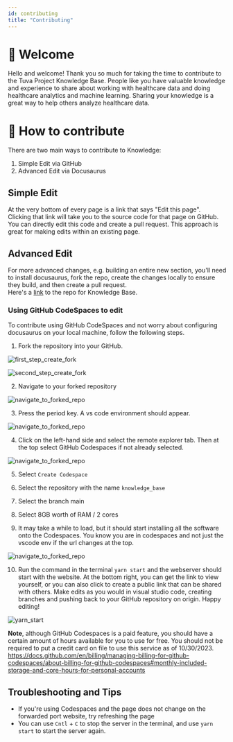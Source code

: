 ```yaml
---
id: contributing
title: "Contributing"
---
```


# 👋 Welcome

Hello and welcome! Thank you so much for taking the time to contribute to the Tuva Project Knowledge Base. 
People like you have valuable knowledge and experience to share about working with healthcare data and doing 
healthcare analytics and machine learning.  Sharing your knowledge is a great way to help others analyze 
healthcare data.

# 🤝 How to contribute

There are two main ways to contribute to Knowledge:

1. Simple Edit via GitHub
2. Advanced Edit via Docusaurus

## Simple Edit
At the very bottom of every page is a link that says "Edit this page".  
Clicking that link will take you to the source code for that page on GitHub. 
You can directly edit this code and create a pull request. 
This approach is great for making edits within an existing page.

## Advanced Edit
For more advanced changes, e.g. building an entire new section, you'll need to install docusaurus, 
fork the repo, create the changes locally to ensure they build, and then create a pull request.  
Here's a [link](https://github.com/tuva-health/knowledge_base) to the repo for Knowledge Base.

### Using GitHub CodeSpaces to edit
To contribute using GitHub CodeSpaces and not worry about configuring docusaurus on
your local machine, follow the following steps.

1. Fork the repository into your GitHub.

![first_step_create_fork](/img/contributing/create_fork.png)


![second_step_create_fork](/img/contributing/create_fork_2.png)

2. Navigate to your forked repository
   
![navigate_to_forked_repo](/img/contributing/go_to_your_fork.png)


3. Press the period key. A vs code environment should appear. 

![navigate_to_forked_repo](/img/contributing/vs_code_page.png)


4. Click on the left-hand side and select the remote explorer tab.
   Then at the top select GitHub Codespaces if not already selected. 

![navigate_to_forked_repo](/img/contributing/select_github_codespaces.png)


5. Select `Create Codespace`

6. Select the repository with the name `knowledge_base`
7. Select the branch main
8. Select 8GB worth of RAM / 2 cores
9. It may take a while to load, but it should start installing all the software onto the Codespaces. 
You know you are in codespaces and not just the vscode env if the url changes at the top.

![navigate_to_forked_repo](/img/contributing/installing_requirements_example.png)

10. Run the command in the terminal `yarn start` and the webserver should start with the website.
    At the bottom right, you can get the link to view yourself, or you can also click to create a public
    link that can be shared with others.
    Make edits as you would in visual studio code, creating branches
    and pushing back to your GitHub repository on origin. Happy editing!

![yarn_start](/img/contributing/yarn_start.png)

**Note**, although GitHub Codespaces is a paid feature, you should have a certain amount of hours available for you
to use for free.
You should not be required to put a credit card on file to use this service as of 10/30/2023.
https://docs.github.com/en/billing/managing-billing-for-github-codespaces/about-billing-for-github-codespaces#monthly-included-storage-and-core-hours-for-personal-accounts

## Troubleshooting and Tips

* If you're using Codespaces and the page does not change on the forwarded port website, try refreshing the page
* You can use `Cntl` + `C` to stop the server in the terminal, and use `yarn start` to start the server again.
